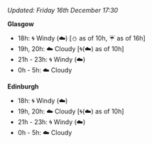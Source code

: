 *Updated: Friday 16th December 17:30*

**Glasgow**

* 18h: :cyclone: Windy (:cloud:) [:snowman: as of 10h, :umbrella: as of 16h]
* 19h, 20h: :cloud: Cloudy [:cyclone:(:cloud:) as of 10h]
* 21h - 23h: :cyclone: Windy (:cloud:)
* 0h - 5h: :cloud: Cloudy

**Edinburgh**

* 18h: :cyclone: Windy (:cloud:)
* 19h, 20h: :cloud: Cloudy [:cyclone:(:cloud:) as of 10h]
* 21h - 23h: :cyclone: Windy (:cloud:)
* 0h - 5h: :cloud: Cloudy
